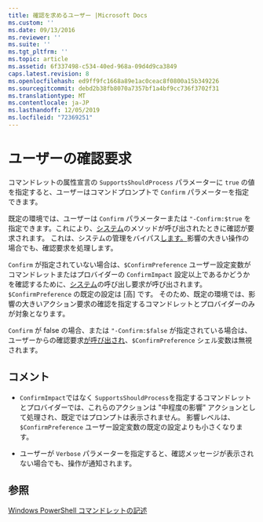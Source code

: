 ```yaml
---
title: 確認を求めるユーザー |Microsoft Docs
ms.custom: ''
ms.date: 09/13/2016
ms.reviewer: ''
ms.suite: ''
ms.tgt_pltfrm: ''
ms.topic: article
ms.assetid: 6f337498-c534-40ed-968a-09d4d9ca3849
caps.latest.revision: 8
ms.openlocfilehash: ed9ff9fc1668a89e1ac0ceac8f0800a15b349226
ms.sourcegitcommit: debd2b38fb8070a7357bf1a4bf9cc736f3702f31
ms.translationtype: MT
ms.contentlocale: ja-JP
ms.lasthandoff: 12/05/2019
ms.locfileid: "72369251"
---
```

# <a name="users-requesting-confirmation"></a>ユーザーの確認要求

コマンドレットの属性宣言の `SupportsShouldProcess` パラメーターに `true` の値を指定すると、ユーザーはコマンドプロンプトで `Confirm` パラメーターを指定できます。

既定の環境では、ユーザーは `Confirm` パラメーターまたは `"-Confirm:$true` を指定できます。これにより、[システム](/dotnet/api/System.Management.Automation.Cmdlet.ShouldProcess)のメソッドが呼び出されたときに確認が要求されます。 これは、システムの管理をバイパス[します。](/dotnet/api/System.Management.Automation.Cmdlet.ShouldProcess)影響の大きい操作の場合でも、確認要求を処理します。

`Confirm` が指定されていない場合は、`$ConfirmPreference` ユーザー設定変数がコマンドレットまたはプロバイダーの `ConfirmImpact` 設定以上であるかどうかを確認するために、[システム](/dotnet/api/System.Management.Automation.Cmdlet.ShouldProcess)の呼び出し要求が呼び出されます。 `$ConfirmPreference` の既定の設定は [高] です。 そのため、既定の環境では、影響の大きいアクション要求の確認を指定するコマンドレットとプロバイダーのみが対象となります。

`Confirm` が false の場合、または `"-Confirm:$false` が指定されている場合は、ユーザーからの確認要求[が呼び出され](/dotnet/api/System.Management.Automation.Cmdlet.ShouldProcess)、`$ConfirmPreference` シェル変数は無視されます。

## <a name="remarks"></a>コメント

- `ConfirmImpact`ではなく `SupportsShouldProcess`を指定するコマンドレットとプロバイダーでは、これらのアクションは "中程度の影響" アクションとして処理され、既定ではプロンプトは表示されません。 影響レベルは、`$ConfirmPreference` ユーザー設定変数の既定の設定よりも小さくなります。

- ユーザーが `Verbose` パラメーターを指定すると、確認メッセージが表示されない場合でも、操作が通知されます。

## <a name="see-also"></a>参照

[Windows PowerShell コマンドレットの記述](./writing-a-windows-powershell-cmdlet.md)
